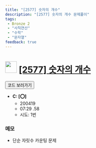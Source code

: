 ```yaml
---
title: "[2577] 숫자의 개수"
description: "[2577] 숫자의 개수 문제풀이"
tags: 
 - Bronze 2
 - "사칙연산"
 - "수학"
 - "문자열"
feedback: true
---
```

<h1><img src="https://doky.space/assets/icpclev/b2.svg" height="37px"> <a href="http://icpc.me/2577">[2577] 숫자의 개수</a></h1>

<a href="https://github.com/DokySp/acmicpc-practice/tree/master/2577"><button class="btn btn-info">코드 보러가기</button></a>

- **C: [:o:]**
  - 200419
  - 07:29 .58
  - 시도: 1번

### 메모
 - 단순 자릿수 카운팅 문제
